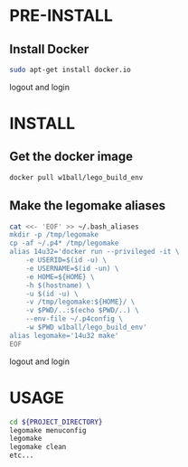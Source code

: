 PRE-INSTALL
====

Install Docker
----
```bash
sudo apt-get install docker.io
```
logout and login

INSTALL
====

Get the docker image
----

```bash
docker pull w1ball/lego_build_env
```
Make the legomake aliases
----

```bash
cat <<- 'EOF' >> ~/.bash_aliases
mkdir -p /tmp/legomake
cp -af ~/.p4* /tmp/legomake
alias 14u32='docker run --privileged -it \
	-e USERID=$(id -u) \
	-e USERNAME=$(id -un) \
	-e HOME=${HOME} \
	-h $(hostname) \
	-u $(id -u) \
	-v /tmp/legomake:${HOME}/ \
	-v $PWD/..:$(echo $PWD/..) \
	--env-file ~/.p4config \
	-w $PWD w1ball/lego_build_env'
alias legomake='14u32 make'
EOF
```
logout and login

USAGE
====

```bash
cd ${PROJECT_DIRECTORY}
legomake menuconfig
legomake
legomake clean
etc...
```

